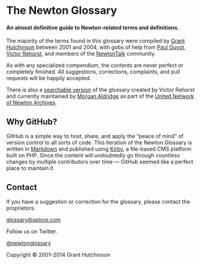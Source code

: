 
# The Newton Glossary

#### An almost definitive guide to Newton-related terms and definitions.

The majority of the terms found in this glossary were compiled by [Grant Hutchinson](http://splorp.com/) between 2001 and 2004, with gobs of help from [Paul Guyot](http://www.kallisys.com/), [Victor Rehorst](http://www.chuma.org/), and members of the [NewtonTalk](http://newtontalk.net/) community.

As with any specialized compendium, the contents are never perfect or completely finished. All suggestions, corrections, complaints, and pull requests will be happily accepted.

There is also a [searchable version](http://tools.unna.org/glossary/) of the glossary created by Victor Rehorst and currently maintained by [Morgan Aldridge](https://github.com/morgant) as part of the [United Network of Newton Archives](http://www.unna.org/).


## Why GitHub?

GitHub is a simple way to host, share, and apply the “peace of mind” of version control to all sorts of code. This iteration of the Newton Glossary is written in [Markdown](http://daringfireball.net/projects/markdown/) and published using [Kirby](http://getkirby.com/), a file-based CMS platform built on PHP. Since the content will undoubtedly go through countless changes by multiple contributors over time — GitHub seemed like a perfect place to maintain it.


## Contact

If you have a suggestion or correction for the glossary, please contact the proprietors.

[glossary@splorp.com](mailto:glossary@splorp.com)

Follow us on Twitter.

[@newtonglossary](http://twitter.com/newtonglossary)

Copyright © 2001–2014 Grant Hutchinson
